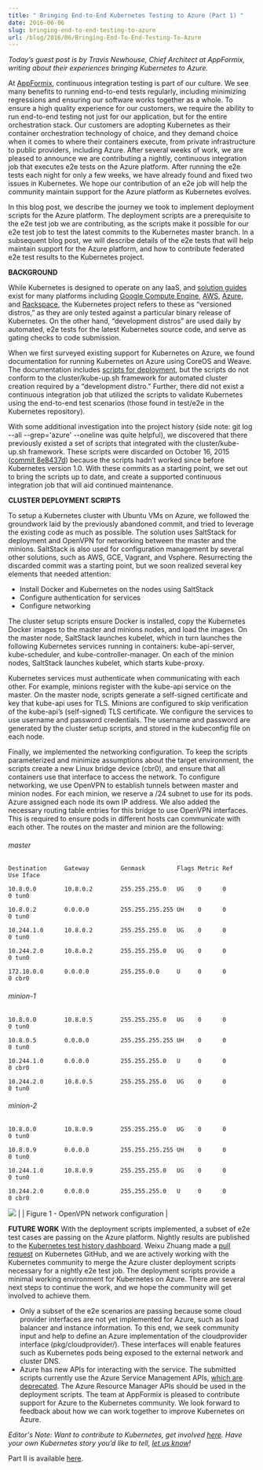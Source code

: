 ```yaml
---
title: " Bringing End-to-End Kubernetes Testing to Azure (Part 1) "
date: 2016-06-06
slug: bringing-end-to-end-testing-to-azure
url: /blog/2016/06/Bringing-End-To-End-Testing-To-Azure
---
```


_Today’s guest post is by Travis Newhouse, Chief Architect at AppFormix, writing about their experiences bringing Kubernetes to Azure._  

At [AppFormix](http://www.appformix.com/), continuous integration testing is part of our culture. We see many benefits to running end-to-end tests regularly, including minimizing regressions and ensuring our software works together as a whole. To ensure a high quality experience for our customers, we require the ability to run end-to-end testing not just for our application, but for the entire orchestration stack. Our customers are adopting Kubernetes as their container orchestration technology of choice, and they demand choice when it comes to where their containers execute, from private infrastructure to public providers, including Azure. After several weeks of work, we are pleased to announce we are contributing a nightly, continuous integration job that executes e2e tests on the Azure platform. After running the e2e tests each night for only a few weeks, we have already found and fixed two issues in Kubernetes. We hope our contribution of an e2e job will help the community maintain support for the Azure platform as Kubernetes evolves.    



In this blog post, we describe the journey we took to implement deployment scripts for the Azure platform. The deployment scripts are a prerequisite to the e2e test job we are contributing, as the scripts make it possible for our e2e test job to test the latest commits to the Kubernetes master branch. In a subsequent blog post, we will describe details of the e2e tests that will help maintain support for the Azure platform, and how to contribute federated e2e test results to the Kubernetes project.



**BACKGROUND**

While Kubernetes is designed to operate on any IaaS, and [solution guides](http://kubernetes.io/docs/getting-started-guides/#table-of-solutions) exist for many platforms including [Google Compute Engine](http://kubernetes.io/docs/getting-started-guides/gce/), [AWS](http://kubernetes.io/docs/getting-started-guides/aws/), [Azure](http://kubernetes.io/docs/getting-started-guides/coreos/azure/), and [Rackspace](http://kubernetes.io/docs/getting-started-guides/rackspace/), the Kubernetes project refers to these as “versioned distros,” as they are only tested against a particular binary release of Kubernetes. On the other hand, “development distros” are used daily by automated, e2e tests for the latest Kubernetes source code, and serve as gating checks to code submission.



When we first surveyed existing support for Kubernetes on Azure, we found documentation for running Kubernetes on Azure using CoreOS and Weave. The documentation includes [scripts for deployment](http://kubernetes.io/docs/getting-started-guides/coreos/azure/), but the scripts do not conform to the cluster/kube-up.sh framework for automated cluster creation required by a “development distro.” Further, there did not exist a continuous integration job that utilized the scripts to validate Kubernetes using the end-to-end test scenarios (those found in test/e2e  in the Kubernetes repository).



With some additional investigation into the project history (side note: git log --all --grep='azure' --oneline was quite helpful), we discovered that there previously existed a set of scripts that integrated with the cluster/kube-up.sh framework. These scripts were discarded on October 16, 2015 ([commit 8e8437d](https://github.com/kubernetes/kubernetes/pull/15790)) because the scripts hadn’t worked since before Kubernetes version 1.0. With these commits as a starting point, we set out to bring the scripts up to date, and create a supported continuous integration job that will aid continued maintenance.



**CLUSTER DEPLOYMENT SCRIPTS**

To setup a Kubernetes cluster with Ubuntu VMs on Azure, we followed the groundwork laid by the previously abandoned commit, and tried to leverage the existing code as much as possible. The solution uses SaltStack for deployment and OpenVPN for networking between the master and the minions. SaltStack is also used for configuration management by several other solutions, such as AWS, GCE, Vagrant, and Vsphere. Resurrecting the discarded commit was a starting point, but we soon realized several key elements that needed attention:

- Install Docker and Kubernetes on the nodes using SaltStack
- Configure authentication for services
- Configure networking

The cluster setup scripts ensure Docker is installed, copy the Kubernetes Docker images to the master and minions nodes, and load the images. On the master node, SaltStack launches kubelet, which in turn launches the following Kubernetes services running in containers: kube-api-server, kube-scheduler, and kube-controller-manager. On each of the minion nodes, SaltStack launches kubelet, which starts kube-proxy.



Kubernetes services must authenticate when communicating with each other. For example, minions register with the kube-api service on the master. On the master node, scripts generate a self-signed certificate and key that kube-api uses for TLS. Minions are configured to skip verification of the kube-api’s (self-signed) TLS certificate. We configure the services to use username and password credentials. The username and password are generated by the cluster setup scripts, and stored in the kubeconfig file on each node.



Finally, we implemented the networking configuration. To keep the scripts parameterized and minimize assumptions about the target environment, the scripts create a new Linux bridge device (cbr0), and ensure that all containers use that interface to access the network. To configure networking, we use OpenVPN to establish tunnels between master and minion nodes. For each minion, we reserve a /24 subnet to use for its pods. Azure assigned each node its own IP address. We also added the necessary routing table entries for this bridge to use OpenVPN interfaces. This is required to ensure pods in different hosts can communicate with each other. The routes on the master and minion are the following:





###### master
```
Destination     Gateway         Genmask         Flags Metric Ref    Use Iface

10.8.0.0        10.8.0.2        255.255.255.0   UG    0      0        0 tun0

10.8.0.2        0.0.0.0         255.255.255.255 UH    0      0        0 tun0

10.244.1.0      10.8.0.2        255.255.255.0   UG    0      0        0 tun0

10.244.2.0      10.8.0.2        255.255.255.0   UG    0      0        0 tun0

172.18.0.0      0.0.0.0         255.255.0.0     U     0      0        0 cbr0
```

###### minion-1
```
10.8.0.0        10.8.0.5        255.255.255.0   UG    0      0        0 tun0

10.8.0.5        0.0.0.0         255.255.255.255 UH    0      0        0 tun0

10.244.1.0      0.0.0.0         255.255.255.0   U     0      0        0 cbr0

10.244.2.0      10.8.0.5        255.255.255.0   UG    0      0        0 tun0
```

###### minion-2
```
10.8.0.0        10.8.0.9        255.255.255.0   UG    0      0        0 tun0

10.8.0.9        0.0.0.0         255.255.255.255 UH    0      0        0 tun0

10.244.1.0      10.8.0.9        255.255.255.0   UG    0      0        0 tun0

10.244.2.0      0.0.0.0         255.255.255.0   U     0      0        0 cbr0  
```

 [![](https://3.bp.blogspot.com/-U2KYWNzJpFI/V3QMYbKRX8I/AAAAAAAAAks/SqEvCDJHJ8QtbB9hJVM8WAkFuAUlrFl8ACLcB/s400/Kubernetes%2BBlog%2BPost%2B-%2BKubernetes%2Bon%2BAzure%2B%2528Part%2B1%2529.png)](https://3.bp.blogspot.com/-U2KYWNzJpFI/V3QMYbKRX8I/AAAAAAAAAks/SqEvCDJHJ8QtbB9hJVM8WAkFuAUlrFl8ACLcB/s1600/Kubernetes%2BBlog%2BPost%2B-%2BKubernetes%2Bon%2BAzure%2B%2528Part%2B1%2529.png) |
| Figure 1 - OpenVPN network configuration |

**FUTURE WORK** With the deployment scripts implemented, a subset of e2e test cases are passing on the Azure platform. Nightly results are published to the [Kubernetes test history dashboard](http://storage.googleapis.com/kubernetes-test-history/static/index.html). Weixu Zhuang made a [pull request](https://github.com/kubernetes/kubernetes/pull/21207) on Kubernetes GitHub, and we are actively working with the Kubernetes community to merge the Azure cluster deployment scripts necessary for a nightly e2e test job. The deployment scripts provide a minimal working environment for Kubernetes on Azure. There are several next steps to continue the work, and we hope the community will get involved to achieve them.

- Only a subset of the e2e scenarios are passing because some cloud provider interfaces are not yet implemented for Azure, such as load balancer and instance information. To this end, we seek community input and help to define an Azure implementation of the cloudprovider interface (pkg/cloudprovider/). These interfaces will enable features such as Kubernetes pods being exposed to the external network and cluster DNS.
- Azure has new APIs for interacting with the service. The submitted scripts currently use the Azure Service Management APIs, [which are deprecated](https://azure.microsoft.com/en-us/documentation/articles/azure-classic-rm/). The Azure Resource Manager APIs should be used in the deployment scripts.
The team at AppFormix is pleased to contribute support for Azure to the Kubernetes community. We look forward to feedback about how we can work together to improve Kubernetes on Azure.



_Editor's Note: Want to _contribute to_ Kubernetes, get involved [here](https://github.com/kubernetes/kubernetes/issues?q=is%3Aopen+is%3Aissue+label%3Ahelp-wanted). Have your own Kubernetes story you’d like to tell, [let us know](https://docs.google.com/a/google.com/forms/d/1cHiRdmBCEmUH9ekHY2G-KDySk5YXRzALHcMNgzwXtPM/viewform)!_


Part II is available [here](https://kubernetes.io/blog/2016/07/bringing-end-to-end-kubernetes-testing-to-azure-2).
